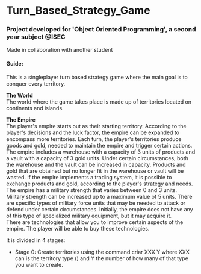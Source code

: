 # Turn_Based_Strategy_Game

### Project developed for 'Object Oriented Programming', a second year subject @ISEC

Made in collaboration with another student

#### Guide:

This is a singleplayer turn based strategy game where the main goal is to conquer every territory.

**The World**<br/>
The world where the game takes place is made up of territories located on continents and islands.

**The Empire**<br/>
The player's empire starts out as their starting territory. According to the player's decisions and the luck factor, the empire can be expanded to encompass more territories.
Each turn, the player's territories produce goods and gold, needed to maintain the empire and trigger certain actions. The empire includes a warehouse with a capacity of 3 units of products and a vault with a capacity of 3 gold units. Under certain circumstances, both the warehouse and the vault can be increased in capacity. Products and gold that are obtained but no longer fit in the warehouse or vault will be wasted. If the empire implements a trading system, it is possible to exchange products and gold, according to the player's strategy and needs.<br/>The empire has a military strength that varies between 0 and 3 units. Military strength can be increased up to a maximum value of 5 units.
There are specific types of military force units that may be needed to attack or defend under certain circumstances. Initially, the empire does not have any of this type of specialized military equipment, but it may acquire it.<br/>There are technologies that allow you to improve certain aspects of the empire. The player will be able to buy these technologies.



It is divided in 4 stages:

* Stage 0:
Create territories using the command criar XXX Y where XXX can is the territory type () and Y the number of how many of that type you want to create.
